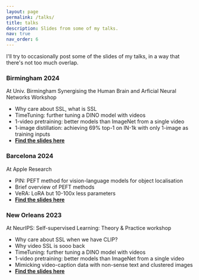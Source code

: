```yaml
---
layout: page
permalink: /talks/
title: talks
description: Slides from some of my talks. 
nav: true
nav_order: 6
---
```

I'll try to occasionally post some of the slides of my talks, in a way that there's not too much overlap.

### Birmingham 2024
At Univ. Birmingham Synergising the Human Brain and Arficial Neural Networks Workshop
* Why care about SSL, what is SSL
* TimeTuning: further tuning a DINO model with videos
* 1-video pretraining: better models than ImageNet from a single video
* 1-image distillation: achieving 69% top-1 on IN-1k with only 1-image as training inputs 
* [**Find the slides here**](https://www.dropbox.com/scl/fi/cuv906b5lnszjgg12jgad/Birmingham.pdf?rlkey=3xrmoppxvxqd1kz1iayydj88m&dl=0)

### Barcelona 2024
At Apple Research
* PIN: PEFT method for vision-language models for object localisation
* Brief overview of PEFT methods
* VeRA: LoRA but 10-100x less parameters
* [**Find the slides here**](https://www.dropbox.com/scl/fi/joxhicqp0w9i6njn5v7i6/Barcelona.pdf?rlkey=qibw6vcek1eupsq1jdavszw0d&dl=0)

### New Orleans 2023
At NeurIPS: Self-supervised Learning: Theory & Practice workshop
* Why care about SSL when we have CLIP?
* Why video SSL is sooo back
* TimeTuning: further tuning a DINO model with videos
* 1-video pretraining: better models than ImageNet from a single video
* Mimicking video-caption data with non-sense text and clustered images
* [**Find the slides here**](https://www.dropbox.com/scl/fi/q08n3g2p9sal5pnltdmr9/neurips-2023.pdf?rlkey=lvrqikk8y9bqltmap3bexi805&dl=0)
